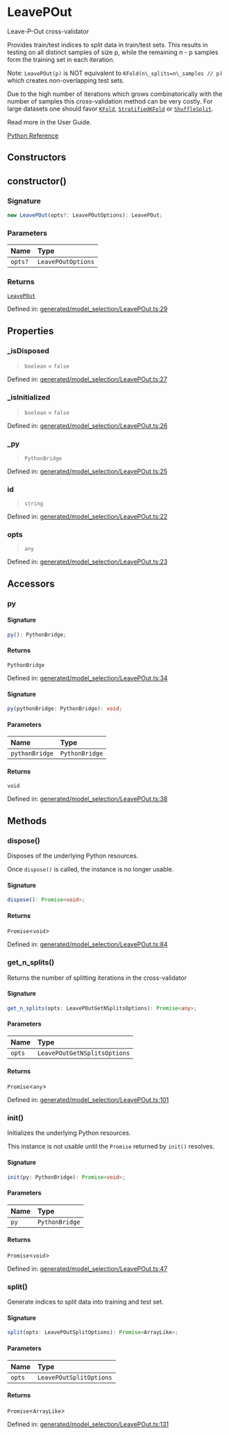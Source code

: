# LeavePOut

Leave-P-Out cross-validator

Provides train/test indices to split data in train/test sets. This results in testing on all distinct samples of size p, while the remaining n - p samples form the training set in each iteration.

Note: `LeavePOut(p)` is NOT equivalent to `KFold(n\_splits=n\_samples // p)` which creates non-overlapping test sets.

Due to the high number of iterations which grows combinatorically with the number of samples this cross-validation method can be very costly. For large datasets one should favor [`KFold`](sklearn.model_selection.KFold.html#sklearn.model_selection.KFold "sklearn.model_selection.KFold"), [`StratifiedKFold`](sklearn.model_selection.StratifiedKFold.html#sklearn.model_selection.StratifiedKFold "sklearn.model_selection.StratifiedKFold") or [`ShuffleSplit`](sklearn.model_selection.ShuffleSplit.html#sklearn.model_selection.ShuffleSplit "sklearn.model_selection.ShuffleSplit").

Read more in the User Guide.

[Python Reference](https://scikit-learn.org/stable/modules/generated/sklearn.model_selection.LeavePOut.html)

## Constructors

## constructor()

### Signature

```ts
new LeavePOut(opts?: LeavePOutOptions): LeavePOut;
```

### Parameters

| Name | Type |
| :------ | :------ |
| `opts?` | `LeavePOutOptions` |

### Returns

[`LeavePOut`](LeavePOut.md)

Defined in:  [generated/model\_selection/LeavePOut.ts:29](https://github.com/transitive-bullshit/scikit-learn-ts/blob/92ab806/packages/sklearn/src/generated/model_selection/LeavePOut.ts#L29)

## Properties

### \_isDisposed

> `boolean`  = `false`

Defined in:  [generated/model\_selection/LeavePOut.ts:27](https://github.com/transitive-bullshit/scikit-learn-ts/blob/92ab806/packages/sklearn/src/generated/model_selection/LeavePOut.ts#L27)

### \_isInitialized

> `boolean`  = `false`

Defined in:  [generated/model\_selection/LeavePOut.ts:26](https://github.com/transitive-bullshit/scikit-learn-ts/blob/92ab806/packages/sklearn/src/generated/model_selection/LeavePOut.ts#L26)

### \_py

> `PythonBridge`

Defined in:  [generated/model\_selection/LeavePOut.ts:25](https://github.com/transitive-bullshit/scikit-learn-ts/blob/92ab806/packages/sklearn/src/generated/model_selection/LeavePOut.ts#L25)

### id

> `string`

Defined in:  [generated/model\_selection/LeavePOut.ts:22](https://github.com/transitive-bullshit/scikit-learn-ts/blob/92ab806/packages/sklearn/src/generated/model_selection/LeavePOut.ts#L22)

### opts

> `any`

Defined in:  [generated/model\_selection/LeavePOut.ts:23](https://github.com/transitive-bullshit/scikit-learn-ts/blob/92ab806/packages/sklearn/src/generated/model_selection/LeavePOut.ts#L23)

## Accessors

### py

#### Signature

```ts
py(): PythonBridge;
```

#### Returns

`PythonBridge`

Defined in:  [generated/model\_selection/LeavePOut.ts:34](https://github.com/transitive-bullshit/scikit-learn-ts/blob/92ab806/packages/sklearn/src/generated/model_selection/LeavePOut.ts#L34)

#### Signature

```ts
py(pythonBridge: PythonBridge): void;
```

#### Parameters

| Name | Type |
| :------ | :------ |
| `pythonBridge` | `PythonBridge` |

#### Returns

`void`

Defined in: [generated/model\_selection/LeavePOut.ts:38](https://github.com/transitive-bullshit/scikit-learn-ts/blob/92ab806/packages/sklearn/src/generated/model_selection/LeavePOut.ts#L38)

## Methods

### dispose()

Disposes of the underlying Python resources.

Once `dispose()` is called, the instance is no longer usable.

#### Signature

```ts
dispose(): Promise<void>;
```

#### Returns

`Promise`\<`void`\>

Defined in:  [generated/model\_selection/LeavePOut.ts:84](https://github.com/transitive-bullshit/scikit-learn-ts/blob/92ab806/packages/sklearn/src/generated/model_selection/LeavePOut.ts#L84)

### get\_n\_splits()

Returns the number of splitting iterations in the cross-validator

#### Signature

```ts
get_n_splits(opts: LeavePOutGetNSplitsOptions): Promise<any>;
```

#### Parameters

| Name | Type |
| :------ | :------ |
| `opts` | `LeavePOutGetNSplitsOptions` |

#### Returns

`Promise`\<`any`\>

Defined in:  [generated/model\_selection/LeavePOut.ts:101](https://github.com/transitive-bullshit/scikit-learn-ts/blob/92ab806/packages/sklearn/src/generated/model_selection/LeavePOut.ts#L101)

### init()

Initializes the underlying Python resources.

This instance is not usable until the `Promise` returned by `init()` resolves.

#### Signature

```ts
init(py: PythonBridge): Promise<void>;
```

#### Parameters

| Name | Type |
| :------ | :------ |
| `py` | `PythonBridge` |

#### Returns

`Promise`\<`void`\>

Defined in:  [generated/model\_selection/LeavePOut.ts:47](https://github.com/transitive-bullshit/scikit-learn-ts/blob/92ab806/packages/sklearn/src/generated/model_selection/LeavePOut.ts#L47)

### split()

Generate indices to split data into training and test set.

#### Signature

```ts
split(opts: LeavePOutSplitOptions): Promise<ArrayLike>;
```

#### Parameters

| Name | Type |
| :------ | :------ |
| `opts` | `LeavePOutSplitOptions` |

#### Returns

`Promise`\<`ArrayLike`\>

Defined in:  [generated/model\_selection/LeavePOut.ts:131](https://github.com/transitive-bullshit/scikit-learn-ts/blob/92ab806/packages/sklearn/src/generated/model_selection/LeavePOut.ts#L131)
